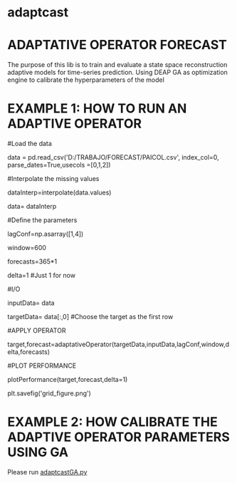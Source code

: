 # adaptcast  
# ADAPTATIVE OPERATOR FORECAST  
The purpose of this lib is to train and evaluate a state space reconstruction adaptive models for time-series prediction.  Using DEAP GA as optimization engine to calibrate the hyperparameters of the model

# EXAMPLE 1: HOW TO RUN AN ADAPTIVE OPERATOR

#Load the data

data = pd.read_csv('D:/TRABAJO/FORECAST/PAICOL.csv', index_col=0, parse_dates=True,usecols =[0,1,2])

#Interpolate the missing values

dataInterp=interpolate(data.values)

data= dataInterp

#Define the parameters

lagConf=np.asarray([1,4])

window=600

forecasts=365*1

delta=1 #Just 1 for now

#I/O

inputData= data

targetData= data[:,0] #Choose the target as the first row


#APPLY OPERATOR

target,forecast=adaptativeOperator(targetData,inputData,lagConf,window,delta,forecasts)


#PLOT PERFORMANCE

plotPerformance(target,forecast,delta=1)

plt.savefig('grid_figure.png')


# EXAMPLE 2: HOW CALIBRATE THE ADAPTIVE OPERATOR PARAMETERS USING GA 

Please run
[adaptcastGA.py](adaptcast/GA_calibration.py)
